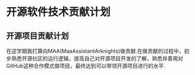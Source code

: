 # 开源软件技术贡献计划

## 开源项目贡献计划

在这学期我打算向MAA(MaaAssistantArknights)做贡献.在做贡献的过程中，初步熟悉开源社区的运行逻辑，提高自己对开源项目开发的了解，熟悉并善用对GitHub这种合作模式做项目，最终达到可以带领开源项目进行的水平.
